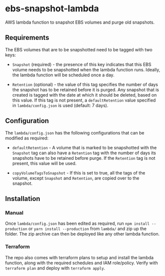 # ebs-snapshot-lambda

AWS lambda function to snapshot EBS volumes and purge old snapshots.

## Requirements

The EBS volumes that are to be snapshotted need to be tagged with two keys:

- `Snapshot` (required) - the presence of this key indicates that this EBS volume needs to be snapshotted when the lambda function runs. Ideally, the lambda function will be scheduled once a day.

- `Retention` (optional) - the value of this tag specifies the number of days the snapshot has to be retained before it is purged. Any snapshot that is created is tagged with the date at which it should be deleted, based on this value. If this tag is not present, a `defaultRetention` value specified in `lambda/config.json` is used (default: 7 days).

## Configuration

The `lambda/config.json` has the following configurations that can be modified as required:

- `defaultRetention` - A volume that is marked to be snapshotted with the `Snapshot` tag can also have a `Retention` tag with the number of days its snapshots have to be retained before purge. If the `Retention` tag is not present, this value will be used.

- `copyVolumeTagsToSnapshot` - If this is set to true, all the tags of the volume, except `Snapshot` and `Retention`, are copied over to the snapshot.

## Installation

### Manual

Once `lambda/config.json` has been edited as required, run `npm install --production` or `yarn install --production` from `lambda/` and zip up the folder. The zip archive can then be deployed like any other lambda function.

### Terraform

The repo also comes with terraform plans to setup and install the lambda function, along with the required schedules and IAM role/policy. Verify with `terraform plan` and deploy with `terraform apply`.

